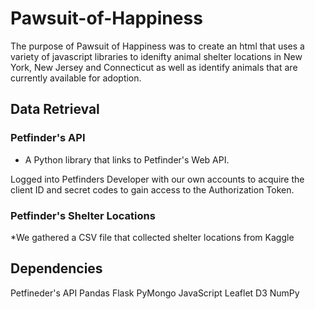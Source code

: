# Pawsuit-of-Happiness

The purpose of Pawsuit of Happiness was to create an html that uses a variety of javascript libraries to idenifty animal shelter locations in New York, New Jersey and Connecticut as well as identify animals that are currently available for adoption.


## Data Retrieval

### Petfinder's API

* A Python library that links to Petfinder's Web API.

Logged into Petfinders Developer with our own accounts to acquire the client ID and secret codes to gain access to the Authorization Token. 


### Petfinder's Shelter Locations

*We gathered a CSV file that collected shelter locations from Kaggle

## Dependencies

Petfineder's API
Pandas
Flask
PyMongo
JavaScript
Leaflet
D3
NumPy
